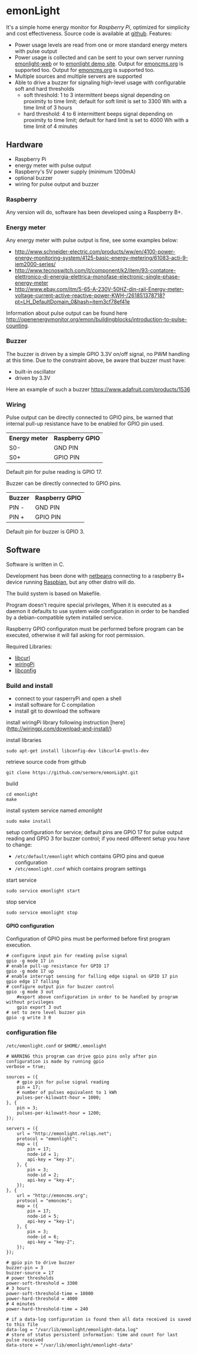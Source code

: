 # emonLight

It's a simple home energy monitor for *Raspberry Pi*, optimized for simplicity and cost effectiveness.
Source code is available at [github](https://github.com/sermore/emonlight).
Features:

* Power usage levels are read from one or more standard energy meters with pulse output
* Power usage is collected and can be sent to your own server running [emonlight-web](http://github.com/sermore/emonlight-web) or to [emonlight demo site](emonlight.reliqs.net). Output for [emoncms.org](http://emoncms.org) is supported too.
Output for [emoncms.org](http://emoncms.org) is supported too.
* Multiple sources and multiple servers are supported
* Able to drive a buzzer for signaling high-level usage with configurable soft and hard thresholds
  * soft threshold: 1 to 3 intermittent beeps signal depending on proximity to time limit; default for soft limit is set to 3300 Wh with a time limit of 3 hours
  * hard threshold: 4 to 6 intermittent beeps signal depending on proximity to time limit; default for hard limit is set to 4000 Wh with a time limit of 4 minutes


## Hardware

* Raspberry Pi
* energy meter with pulse output
* Raspberry's 5V power supply (minimum 1200mA)
* optional buzzer
* wiring for pulse output and buzzer

### Raspberry

Any version will do, software has been developed using a Raspberry B+.

### Energy meter

Any energy meter with pulse output is fine, see some examples below:

* http://www.schneider-electric.com/products/ww/en/4100-power-energy-monitoring-system/4125-basic-energy-metering/61083-acti-9-iem2000-series/
* http://www.tecnoswitch.com/it/component/k2/item/93-contatore-elettronico-di-energia-elettrica-monofase-electronic-single-phase-energy-meter
* http://www.ebay.com/itm/5-65-A-230V-50HZ-din-rail-Energy-meter-voltage-current-active-reactive-power-KWH-/261851378718?pt=LH_DefaultDomain_0&hash=item3cf78ef41e

Information about pulse output can be found here http://openenergymonitor.org/emon/buildingblocks/introduction-to-pulse-counting.

### Buzzer

The buzzer is driven by a simple GPIO 3.3V on/off signal, no PWM handling at this time.
Due to the constraint above, be aware that buzzer must have:

* built-in oscillator
* driven by 3.3V

Here an example of such a buzzer https://www.adafruit.com/products/1536


### Wiring

Pulse output can be directly connected to GPIO pins, be warned that internal pull-up resistance have to be enabled for GPIO pin used.

<table class="table table-nonfluid">
<tr><th> Energy meter </th><th> Raspberry GPIO </th></tr>
<tr><td> S0- </td><td> GND PIN </td></tr>
<tr><td> S0+ </td><td> GPIO PIN </td></tr>
</table>

Default pin for pulse reading is GPIO 17.

Buzzer can be directly connected to GPIO pins.

<table class="table table-nonfluid">
<tr><th> Buzzer </th><th> Raspberry GPIO </th></tr>
<tr><td> PIN - </td><td> GND PIN </td></tr>
<tr><td> PIN + </td><td> GPIO PIN </td></tr>
</table>

Default pin for buzzer is GPIO 3.


## Software

Software is written in C.

Development has been done with [netbeans](www.netbeans.org) connecting to a raspberry B+ device running [Raspbian](http://www.raspbian.org]), but any other distro will do.

The build system is based on Makefile.

Program doesn't require special privileges, When it is executed as a daemon it defaults to use system wide configuration in order to be handled by a debian-compatible sytem installed service.

Raspberry GPIO configuraton must be performed before program can be executed, otherwise it will fail asking for root permission.

Required Libraries:

* [libcurl](http://curl.haxx.se/libcurl/)
* [wiringPi](http://wiringpi.com/)
* [libconfig](http://www.hyperrealm.com/libconfig/)


### Build and install

* connect to your rasperryPi and open a shell
* install software for C compilation
* install git to download the software

install wiringPi library following instruction [here] (http://wiringpi.com/download-and-install/)
	
install libraries

	sudo apt-get install libconfig-dev libcurl4-gnutls-dev 
	
retrieve source code from github

	git clone https://github.com/sermore/emonLight.git

build

	cd emonlight
	make

install system service named *emonlight*

	sudo make install

setup configuration for service; default pins are GPIO 17 for pulse output reading and GPIO 3 for buzzer control; if you need different setup you have to change:

* `/etc/default/emonlight` which contains GPIO pins and queue configuration
* `/etc/emonlight.conf` which contains program settings

start service

	sudo service emonlight start

stop service

	sudo service emonlight stop


#### GPIO configuration
Configuration of GPIO pins must be performed before first program execution.

	# configure input pin for reading pulse signal
	gpio -g mode 17 in
	# enable pull-up resistance for GPIO 17
	gpio -g mode 17 up
	# enable interrupt sensing for falling edge signal on GPIO 17 pin
	gpio edge 17 falling
	# configure output pin for buzzer control 
	gpio -g mode 3 out
        #export above configuration in order to be handled by program without privileges
        gpio export 3 out
	# set to zero level buzzer pin
	gpio -g write 3 0

### configuration file 

`/etc/emonlight.conf` or `$HOME/.emonlight`

    # WARNING this program can drive gpio pins only after pin configuration is made by running gpio 
    verbose = true;
    
    sources = ({
        # gpio pin for pulse signal reading
        pin = 17;
        # number of pulses equivalent to 1 kWh
        pulses-per-kilowatt-hour = 1000;
    }, {
        pin = 3;
        pulses-per-kilowatt-hour = 1200;
    });

    servers = ({
        url = "http://emonlight.reliqs.net";
        protocol = "emonlight";
        map = ({
            pin = 17;
            node-id = 1;
            api-key = "key-3";
        }, {
            pin = 3; 
            node-id = 2;
            api-key = "key-4";
        });
    }, {
        url = "http://emoncms.org";
        protocol = "emoncms";
        map = ({
            pin = 17;
            node-id = 5;
            api-key = "key-1";
        }, {
            pin = 3; 
            node-id = 6; 
            api-key = "key-2";
        });
    });

    # gpio pin to drive buzzer
    buzzer-pin = 3
    buzzer-source = 17
    # power thresholds
    power-soft-threshold = 3300
    # 3 hours
    power-soft-threshold-time = 10800 
    power-hard-threshold = 4000
    # 4 minutes
    power-hard-threshold-time = 240
    
    # if a data-log configuration is found then all data received is saved to this file
    data-log = "/var/lib/emonlight/emonlight-data.log"
    # store of status persistent information: time and count for last pulse received
    data-store = "/var/lib/emonlight/emonlight-data"
